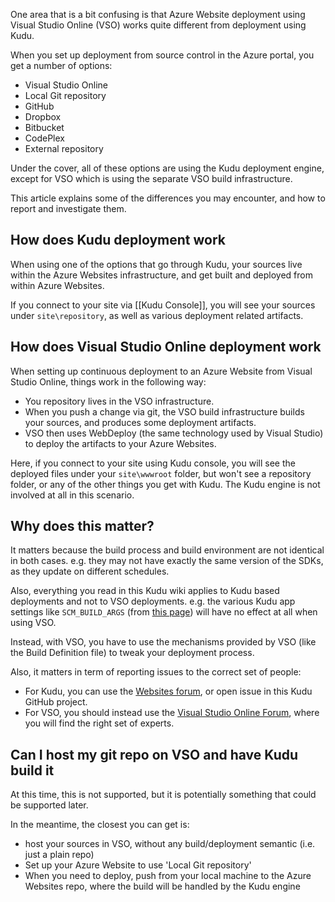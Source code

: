 One area that is a bit confusing is that Azure Website deployment using Visual Studio Online (VSO) works quite different from deployment using Kudu.

When you set up deployment from source control in the Azure portal, you get a number of options:
- Visual Studio Online
- Local Git repository
- GitHub
- Dropbox
- Bitbucket
- CodePlex
- External repository

Under the cover, all of these options are using the Kudu deployment engine, except for VSO which is using the separate VSO build infrastructure.

This article explains some of the differences you may encounter, and how to report and investigate them.

## How does Kudu deployment work

When using one of the options that go through Kudu, your sources live within the Azure Websites infrastructure, and get built and deployed from within Azure Websites.

If you connect to your site via [[Kudu Console]], you will see your sources under `site\repository`, as well as various deployment related artifacts.

## How does Visual Studio Online deployment work

When setting up continuous deployment to an Azure Website from Visual Studio Online, things work in the following way:
- You repository lives in the VSO infrastructure.
- When you push a change via git, the VSO build infrastructure builds your sources, and produces some deployment artifacts.
- VSO then uses WebDeploy (the same technology used by Visual Studio) to deploy the artifacts to your Azure Websites.

Here, if you connect to your site using Kudu console, you will see the deployed files under your `site\wwwroot` folder, but won't see a repository folder, or any of the other things you get with Kudu. The Kudu engine is not involved at all in this scenario.

## Why does this matter?

It matters because the build process and build environment are not identical in both cases. e.g. they may not have exactly the same version of the SDKs, as they update on different schedules.

Also, everything you read in this Kudu wiki applies to Kudu based deployments and not to VSO deployments. e.g. the various Kudu app settings like `SCM_BUILD_ARGS` (from [this page](https://github.com/projectkudu/kudu/wiki/Configurable-settings)) will have no effect at all when using VSO.

Instead, with VSO, you have to use the mechanisms provided by VSO (like the Build Definition file) to tweak your deployment process.

Also, it matters in term of reporting issues to the correct set of people:
- For Kudu, you can use the [Websites forum](https://social.msdn.microsoft.com/Forums/azure/en-US/home?forum=windowsazurewebsitespreview), or open issue in this Kudu GitHub project.
- For VSO, you should instead use the [Visual Studio Online Forum](https://social.msdn.microsoft.com/Forums/vstudio/en-US/home?forum=TFService), where you will find the right set of experts.

## Can I host my git repo on VSO and have Kudu build it

At this time, this is not supported, but it is potentially something that could be supported later.

In the meantime, the closest you can get is:
- host your sources in VSO, without any build/deployment semantic (i.e. just a plain repo)
- Set up your Azure Website to use 'Local Git repository'
- When you need to deploy, push from your local machine to the Azure Websites repo, where the build will be handled by the Kudu engine